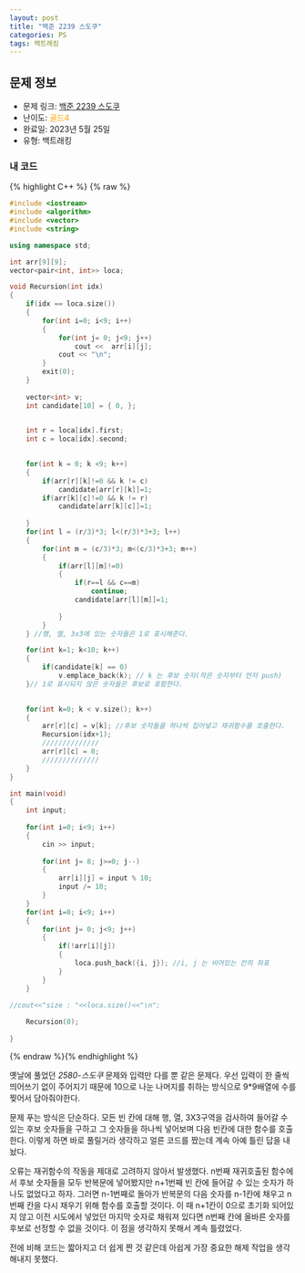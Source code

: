 ```yaml
---
layout: post
title: "백준 2239 스도쿠"
categories: PS
tags: 백트래킹
---
```


## 문제 정보
- 문제 링크: [백준 2239 스도쿠](https://www.acmicpc.net/problem/2239)
- 난이도: <span style="color:#FFA500">골드4</span>
- 완료일: 2023년 5월 25일
- 유형: 백트래킹

### 내 코드

{% highlight C++ %} {% raw %}
```C++
#include <iostream>
#include <algorithm>
#include <vector>
#include <string>

using namespace std;

int arr[9][9];
vector<pair<int, int>> loca;

void Recursion(int idx)
{
	if(idx == loca.size())
	{
		for(int i=0; i<9; i++)
		{
			for(int j= 0; j<9; j++)
				cout <<  arr[i][j];		
			cout << "\n";
		}
		exit(0);
	}
		
	vector<int> v;
	int candidate[10] = { 0, };

	
	int r = loca[idx].first;
	int c = loca[idx].second;

	
	for(int k = 0; k <9; k++)
	{	
		if(arr[r][k]!=0 && k != c)
			candidate[arr[r][k]]=1;
		if(arr[k][c]!=0 && k != r)
			candidate[arr[k][c]]=1;
	
	}
	for(int l = (r/3)*3; l<(r/3)*3+3; l++)
	{
		for(int m = (c/3)*3; m<(c/3)*3+3; m++)
		{
			if(arr[l][m]!=0)
			{
				if(r==l && c==m)
					continue;
				candidate[arr[l][m]]=1;
		
			}
		}
	} //행, 열, 3x3에 있는 숫자들은 1로 표시해준다.

	for(int k=1; k<10; k++)
	{
		if(candidate[k] == 0)
			v.emplace_back(k); // k 는 후보 숫자(작은 숫자부터 먼저 push)
	}// 1로 표시되지 않은 숫자들은 후보로 포함한다.

	
	for(int k=0; k < v.size(); k++)
	{
		arr[r][c] = v[k]; //후보 숫자들을 하나씩 집어넣고 재귀함수를 호출한다.
		Recursion(idx+1);
		//////////////
		arr[r][c] = 0;
		//////////////
	}
}

int main(void)
{
	int input;
	
	for(int i=0; i<9; i++)
	{
		cin >> input;
		
		for(int j= 8; j>=0; j--)
		{
			arr[i][j] = input % 10;
			input /= 10;
		}
	}	
	for(int i=0; i<9; i++)
	{
		for(int j= 0; j<9; j++)
		{
			if(!arr[i][j])
			{
				loca.push_back({i, j});	//i, j 는 비어있는 칸의 좌표
			}
		}
	}
	
//cout<<"size : "<<loca.size()<<"\n";

	Recursion(0);	
	
}
```
{% endraw %}{% endhighlight %}

옛날에 풀었던 _2580-스도쿠_ 문제와 입력만 다를 뿐 같은 문제다. 우선 입력이 한 줄씩 띄어쓰기 없이 주어지기 때문에 10으로 나눈 나머지를 취하는 방식으로 9*9배열에 수를 찢어서 담아줘야한다.

문제 푸는 방식은 단순하다. 모든 빈 칸에 대해 행, 열, 3X3구역을 검사하여 들어갈 수 있는 후보 숫자들을 구하고 그 숫자들을 하나씩 넣어보며 다음 빈칸에 대한 함수를 호출한다. 이렇게 하면 바로 풀릴거라 생각하고 얼른 코드를 짰는데 계속 아예 틀린 답을 내놨다.

오류는 재귀함수의 작동을 제대로 고려하지 않아서 발생했다. n번째 재귀호출된 함수에서 후보 숫자들을 모두 반복문에 넣어봤지만 n+1번째 빈 칸에 들어갈 수 있는 숫자가 하나도 없었다고 하자. 그러면 n-1번째로 돌아가 반복문의 다음 숫자를 n-1칸에 채우고 n번째 칸을 다시 채우기 위해 함수를 호출할 것이다. 이 때 n+1칸이 0으로 초기화 되어있지 않고 이전 시도에서 넣었던 마지막 숫자로 채워져 있다면 n번째 칸에 올바른 숫자를 후보로 선정할 수 없을 것이다. 이 점을 생각하지 못해서 계속 틀렸었다.

전에 비해 코드는 짧아지고 더 쉽게 짠 것 같은데 아쉽게 가장 중요한 해제 작업을 생각해내지 못했다.
